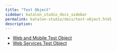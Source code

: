 ```yaml
---
title: "Test Object" 
sidebar: katalon_studio_docs_sidebar
permalink: katalon-studio/docs/test-object.html 
description: 
---
```

*   [Web and Mobile Test Object](/display/KD/Web+and+Mobile+Test+Object)
*   [Web Services Test Object](/display/KD/Web+Services+Test+Object)